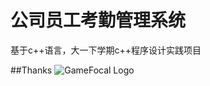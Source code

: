 # 公司员工考勤管理系统
基于c++语言，大一下学期c++程序设计实践项目

##Thanks
<img src="https://app.dartnode.com/assets/dash/images/brand/logo.png" class="header-brand-img desktop-logo" alt="GameFocal Logo">
